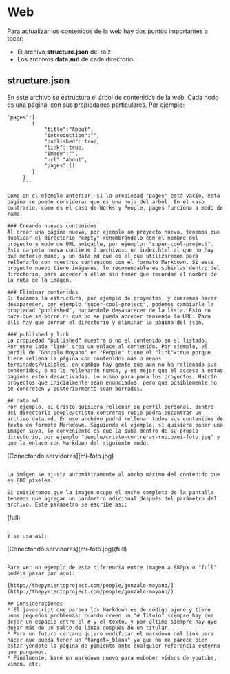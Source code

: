 # Web

Para actualizar los contenidos de la web hay dos puntos importantes a tocar:

* El archivo **structure.json** del raíz
* Los archivos **data.md** de cada directorio

## structure.json

En este archivo se estructura el árbol de contenidos de la web. Cada nodo es una página, con sus propiedades particulares. Por ejemplo:

``` 
"pages":[
		{
			"title":"About",
			"introduction":"",
			"published": true,
            "link": true,
			"image":"",
			"url":"about",
			"pages":[]
		}
     ]
     ```

Como en el ejemplo anterior, si la propiedad "pages" está vacío, esta página se puede considerar que es una hoja del árbol. En el caso contrario, como es el caso de Works y People, pages funciona a modo de rama.

### Creando nuevos contenidos
Al crear una página nueva, por ejemplo un proyecto nuevo, tenemos que duplicar el directorio "empty" renombrándolo con el nombre del proyecto a modo de URL amigable, por ejemplo: "super-cool-project". Esta carpeta nueva contiene 2 archivos: un index.html al que no hay que meterle mano, y un data.md que es el que utilizaremos para rellenarlo con nuestros contenidos con el formato Markdown. Si este proyecto nuevo tiene imágenes, lo recomendable es subirlas dentro del directorio, para acceder a ellas sin tener que recordar el nombre de la ruta de la imágen.

### Eliminar contenidos
Si tocamos la estructura, por ejemplo de proyectos, y queremos hacer desaparecer, por ejemplo "super-cool-project", podemos cambiarle la propiedad "published", haciéndole desaparecer de la lista. Esto no hace que se borre ni que no se pueda acceder teniendo la URL. Para ello hay que borrar el directorio y eliminar la página del json.

### published y link
La propiedad "published" muestra o no el contenido en el listado. 
Por otro lado "link" crea un enlace al contenido. Por ejemplo, el perfil de "Gonzalo Moyano" en "People" tiene el "link"=true porque tiene rellena la página con contenidos más o menos terminados/visibles, en cambio hay gente que aun no ha rellenado sus contenidos, o no lo rellenarán nunca, y es mejor que el acceso a estas páginas estén desactivadas. Lo mismo para para los proyectos. Habrán proyectos que inicialmente sean enunciados, pero que posiblemente no se concreten y posteriormente sean borrados.

## data.md
Por ejemplo, si Cristo quisiera rellenar su perfil personal, dentro del directorio people/cristo-contreras-rubio podrá encontrar un archivo data.md. En ese archivo podrá rellenar todos sus contenidos de texto en formato Markdown. Siguiendo el ejemplo, si quisiera poner una imagen suya, lo conveniente es que la suba dentro de su propio directorio, por ejemplo "people/cristo-contreras-rubio/mi-foto.jpg" y que la enlace con Markdown del siguiente modo:

 ```
 \[Conectando servidores]\(mi-foto.jpg)
 ```

La imágen se ajusta automáticamente al ancho máximo del contenido que es 880 píxeles.

Si quisiéramos que la imagen ocupe el ancho completo de la pantalla tenemos que agregar un parámetro adicional después del parámetro del archivo. Este parámetro se escribe así:
 ```
 \(full)
 ```

Y se usa así:
 ```
 \[Conectando servidores]\(mi-foto.jpg)\(full)
 ```

Para ver un ejemplo de esta diferencia entre imagen a 880px o "full" podéis pasar por aquí:  

[http://thepymientoproject.com/people/gonzalo-moyano/](http://thepymientoproject.com/people/gonzalo-moyano/)

## Consideraciones
* El javascript que parsea los Markdown es de código ajeno y tiene unos pequeños problemas: cuando creen un "# Titulo" siempre hay que dejar un espacio entre el # y el texto, y por último siempre hay qye dejar más de un salto de linea después de un titular.
* Para un futuro cercano quiero modificar el markdown del link para hacer que pueda tener un "target=_blank" ya que no me parece bien estar yéndote la página de pimiento ante cualquier referencia externa que pongamos.
* Finalmente, haré un markdown nuevo para embeber vídeos de youtube, vimeo, etc.
